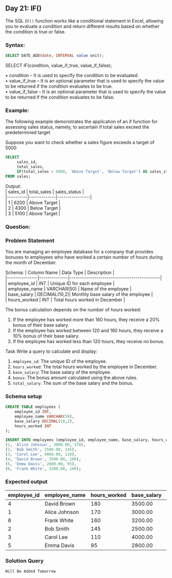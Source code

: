 ## Day 21: IF()

The SQL `IF()` function works like a conditional statement in Excel, allowing you to evaluate a condition and return different results based on whether the condition is true or false.

### Syntax:

```sql
SELECT DATE_ADD(date, INTERVAL value unit); 
```

SELECT IF(condition, value_if_true, value_if_false);

 • condition – It is used to specify the condition to be evaluated.
 <br>• value_if_true – It is an optional parameter that is used to specify the value to be returned if the condition evaluates to be true.
 <br>• value_if_false – It is an optional parameter that is used to specify the value to be returned if the condition evaluates to be false.

### Example:

The following example demonstrates the application of an if function for assessing sales status, namely, to ascertain if total sales exceed the predetermined target

Suppose you want to check whether a sales figure exceeds a target of 5000

```sql
SELECT
     sales_id,  
     total_sales,  
     IF(total_sales > 5000, 'Above Target', 'Below Target') AS sales_status  
FROM sales;  
```

Output:  
| sales_id | total_sales | sales_status   |  
|----------|-------------|----------------|  
| 1        | 6200        | Above Target   |  
| 2        | 4300        | Below Target   |  
| 3        | 5100        | Above Target   |  

### Question:

### Problem Statement

You are managing an employee database for a company that provides bonuses to employees who have worked a certain number of hours during the month of December.

Schema:
| Column Name   | Data Type    | Description                                |  
|---------------|--------------|--------------------------------------------|  
| employee_id   | INT          | Unique ID for each employee                |  
| employee_name | VARCHAR(50)  | Name of the employee                       |  
| base_salary   | DECIMAL(10,2)| Monthly base salary of the employee        |  
| hours_worked  | INT          | Total hours worked in December             |  

The bonus calculation depends on the number of hours worked:  

1. If the employee has worked more than 160 hours, they receive a 20% bonus of their base salary.  
2. If the employee has worked between 120 and 160 hours, they receive a 10% bonus of their base salary.  
3. If the employee has worked less than 120 hours, they receive no bonus.  

Task
Write a query to calculate and display:  
1. `employee_id`: The unique ID of the employee.  
2. `hours_worked`: The total hours worked by the employee in December.  
3. `base_salary`: The base salary of the employee.  
4. `bonus`: The bonus amount calculated using the above rules.  
5. `total_salary`: The sum of the base salary and the bonus.
   
### Schema setup

```sql
CREATE TABLE employees (  
    employee_id INT,  
    employee_name VARCHAR(50),  
    base_salary DECIMAL(10,2),  
    hours_worked INT  
);  

INSERT INTO employees (employee_id, employee_name, base_salary, hours_worked) VALUES  
(1, 'Alice Johnson', 3000.00, 170),  
(2, 'Bob Smith', 2500.00, 145),  
(3, 'Carol Lee', 4000.00, 110),  
(4, 'David Brown', 3500.00, 180),  
(5, 'Emma Davis', 2800.00, 95),  
(6, 'Frank White', 3200.00, 160);  
```

### Expected output

| employee_id | employee_name  | hours_worked | base_salary | bonus    | total_salary |  
|-------------|----------------|--------------|-------------|----------|--------------|  
| 4           | David Brown    | 180          | 3500.00     | 700.00   | 4200.00      |  
| 1           | Alice Johnson  | 170          | 3000.00     | 600.00   | 3600.00      |  
| 6           | Frank White    | 160          | 3200.00     | 320.00   | 3520.00      |  
| 2           | Bob Smith      | 145          | 2500.00     | 250.00   | 2750.00      |  
| 3           | Carol Lee      | 110          | 4000.00     | 0.00     | 4000.00      |  
| 5           | Emma Davis     | 95           | 2800.00     | 0.00     | 2800.00      |  

### Solution Query

```sql
Will Be Added Tomorrow
```
